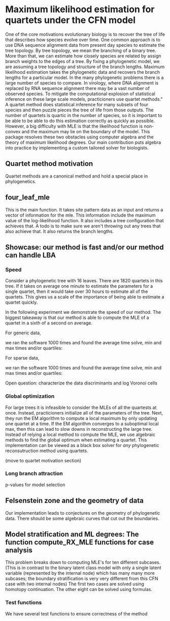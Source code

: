 # Maximum likelihood estimation for quartets under the CFN model

One of the core motivations evolutionary biology is to recover the tree of life that describes how species evolve over time. One common approach is to use DNA sequence alignment data from present day species to estimate the tree topology. By tree topology, we mean the branching of a binary tree. More than that, we can estimate how closely species are related by assign branch weights to the edges of a tree. By fixing a phylogenetic model, we are assuming a tree topology and structure of the branch lengths. Maximum likelihood estimation takes the phylogenetic data and recovers the branch lengths for a particular model. In the many phylogenetic problems there is a large number of species to compare. In virology, where DNA alignment is replaced by RNA sequence alignment there may be a vast number of observed species. To mitigate the computational explosion of statistical inference on these large scale models, practicioners use quartet methods." A quartet method does statistical inference for many subsets of four species and then puzzle pieces the tree of life from those outputs. The number of quartets is quartic in the number of species, so it is important to be able to be able to do this estimation correctly as quickly as possible. However, a big difficulty with MLE is that the likelihood function is non-convex and the maximum may lie on the boundary of the model. This package resolves these two obstacles using computer algebra and the theory of maximum likelihood degrees. Our main contribution puts algebra into practice by implementing a custom tailored solver for biologists. 

## Quartet method motivation
Quartet methods are a canonical method and hold a special place in phylogenetics.

## four_leaf_mle
This is the main function.
It takes site pattern data as an input and returns a vector of information for the mle.
This information include the maximum value of the log-likelihood function. 
It also includes a tree configuration that achieves that. A todo is to make sure we aren't throwing out any trees that also achieve that. 
It also returns the branch lengths. 

## Showcase: our method is fast and/or our method can handle LBA

### Speed
Consider a phylogenetic tree with 16 leaves. There are 1820 quartets in this tree. If it takes on average one minute to estimate the parameters for a single quartet, then it would take over 30 hours to estimate all of the quartets. This gives us a scale of the importance of being able to estimate a quartet quickly. 

In the following experiment we demonstrate the speed of our method. The biggest takeaway is that our method is able to compute the MLE of a quartet in a sixth of a second on average. 

For generic data, 

we ran the software 1000 times and found the average time solve, min and max times and/or quartiles:

For sparse data, 

we ran the software 1000 times and found the average time solve, min and max times and/or quartiles:

Open question: characterize the data discriminants and log Voronoi cells

### Global optimization 
For large trees it is infeasible to consider the MLEs of all the quartests at once. Instead, practicioners initialize all of the parameters of the tree. Next, they run the EM algorithm to compute a local maximum by only updating one quartet at a time. If the EM algorithm converges to a suboptimal local max, then this can lead to slow downs in reconstructing the large tree. Instead of relying a local method to compute the MLE, we use algebraic methods to find the global optimum when estimating a quartet. This implementation can be viewed as a black box solver for *any* phylogenetic reconsutruction method using quartets.  

(move to quartet motivation section)

### Long branch attraction
p-values for model selection 

## Felsenstein zone and the geometry of data 
Our implementation leads to conjectures on the geometry of phylogenetic data. There should be some algebraic curves that cut out the boundaries. 

## Model stratification and ML degrees: The function compute_RX_MLE functions for case analysis
This problem breaks down to computing MLE's for ten different subcases. (This is in contrast to the binary latent class model with only a single latent variable (represented by the internal node) which has many many more subcases; the boundary stratification is very very different from this CFN case with two internal nodes)
The first two cases are solved using homotopy continuation. 
The other eight can be solved using formulas.


### Test functions
We have several test functions to ensure correctness of the method 






